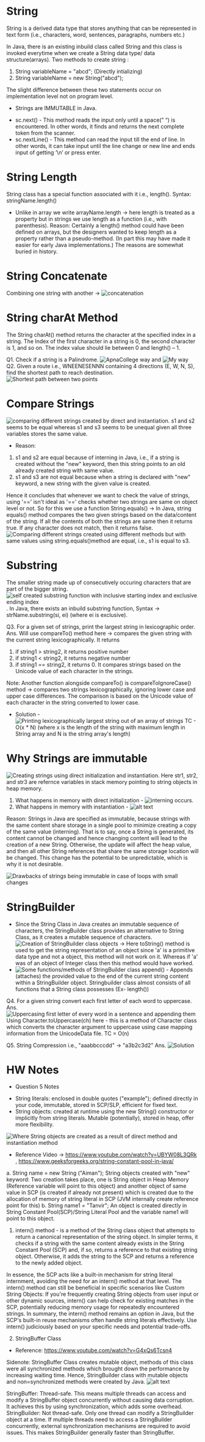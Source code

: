 # String

String is a derived data type that stores anything that can be represented in text form (i.e., characters, word, sentences, paragraphs, numbers etc.)

In Java, there is an existing inbuild class called String and this class is invoked everytime when we create a String data type/ data structure(arrays). Two methods to create string :

1. String variableName = "abcd"; (Directly intializing)
2. String variableName = new String("abcd");

The slight difference between these two statements occur on implementation level not on program level.

- Strings are IMMUTABLE in Java.

* sc.next() - This method reads the input only until a space(” “) is encountered. In other words, it finds and returns the next complete token from the scanner.
* sc.nextLine() - This method can read the input till the end of line. In other words, it can take input until the line change or new line and ends input of getting ‘\n’ or press enter.

# String Length

String class has a special function associated with it i.e., length(). Syntax: stringName.length()

- Unlike in array we write arrayName.length -> here length is treated as a property but in strings we use length as a function (i.e., with parenthesis). Reason: Certainly a length() method could have been defined on arrays, but the designers wanted to keep length as a property rather than a pseudo-method. (In part this may have made it easier for early Java implementations.) The reasons are somewhat buried in history.

# String Concatenate

Combining one string with another -> ![concatenation](stringsConcatenatex`.png)

# String charAt Method

The String charAt() method returns the character at the specified index in a string. The Index of the first character in a string is 0, the second character is 1, and so on. The index value should lie between 0 and length() – 1.

Q1. Check if a string is a Palindrome. ![ApnaCollege way](checkPalindrome.png) and ![My way](checkPalindrome1.png)
Q2. Given a route i.e., WNEENESENNN containing 4 directions (E, W, N, S), find the shortest path to reach destination. ![Shortest path between two points](shortestPath.png)

# Compare Strings

![comparing different strings created by direct and instantiation](compareStrings.png). s1 and s2 seems to be equal whereas s1 and s3 seems to be unequal given all three variables stores the same value.

- Reason:

1.  s1 and s2 are equal because of interning in Java, i.e., if a string is created without the "new" keyword, then this string points to an old already created string with same value.
2.  s1 and s3 are not equal because when a string is declared with "new" keyword, a new string with the given value is created.

Hence it concludes that whenever we want to check the value of strings, using '==' isn't ideal as '==' checks whether two strings are same on object level or not. So for this we use a function String.equals() -> In Java, string equals() method compares the two given strings based on the data/content of the string. If all the contents of both the strings are same then it returns true. If any character does not match, then it returns false. ![Comparing different strings created using different methods but with same values using string.equals()method are equal, i.e., s1 is equal to s3.](compareStrings1.png)

# Substring

The smaller string made up of consecutively occuring characters that are part of the bigger string. ![self created substring function with inclusive starting index and exclusive ending index](substringFunction.png). In Java, there exists an inbuild substring function, Syntax -> strName.substring(si, ei) (where ei is exclusive).

Q3. For a given set of strings, print the largest string in lexicographic order.
Ans. Will use compareTo() method here -> compares the given string with the current string lexicographically. It returns

1. if string1 > string2, it returns positive number
2. if string1 < string2, it returns negative number
3. if string1 == string2, it returns 0.
   It compares strings based on the Unicode value of each character in the strings.

Note: Another function alongside compareTo() is compareToIgnoreCase() method -> compares two strings lexicographically, ignoring lower case and upper case differences. The comparison is based on the Unicode value of each character in the string converted to lower case.

- Solution - ![Printing lexicographically largest string out of an array of strings](largestString.png)
  TC - O(x \* N) (where x is the length of the string with maximum length in String array and N is the string array's length)

# Why Strings are immutable

![Creating strings using direct initialization and instantiation](creatingStrings.png). Here str1, str2, and str3 are refernce variables in stack memory pointing to string objects in heap memory.

1. What happens in memory with direct initialization - ![interning occurs](createStringDI.png).
2. What happens in memory with instantiation - ![alt text](createStringIns.png)

Reason: Strings in Java are specified as immutable, because strings with the same content share storage in a single pool to minimize creating a copy of the same value (interning). That is to say, once a String is generated, its content cannot be changed and hence changing content will lead to the creation of a new String. Otherwise, the update will affect the heap value, and then all other String references that share the same storage location will be changed. This change has the potential to be unpredictable, which is why it is not desirable.

![Drawbacks of strings being immutable in case of loops with small changes](drawbacksString.png)

# StringBuilder

- Since the String Class in Java creates an immutable sequence of characters, the StringBuilder class provides an alternative to String Class, as it creates a mutable sequence of characters.
  ![Creation of StringBuilder class objects](stringBuilder.png) -> Here toString() method is used to get the string representation of an object since 'a' is a primitive data type and not a object, this method will not work on it. Whereas if 'a' was of an object of Integer class then this method would have worked.
- ![Some functions/methods of StringBuilder class](stringBuilder1.png)
  append() - Appends (attaches) the provided value to the end of the current string content within a StringBuilder object. Stringbuilder class almost consists of all functions that a String class possesses (Ex- length())

Q4. For a given string convert each first letter of each word to uppercase.
Ans. ![Uppercasing first letter of every word in a sentence and appending them](upperCasingFirstLetter.png)
Using Character.toUppercase(ch) here - this is a method of Character class which converts the character argument to uppercase using case mapping information from the UnicodeData file. TC = O(n)

Q5. String Compression i.e., "aaabbcccdd" -> "a3b2c3d2"
Ans. ![Solution](stringCompression.png)

# HW Notes

- Question 5 Notes

* String literals: enclosed in double quotes ("example"); defined directly in your code, immutable, stored in SCP/SLP, efficient for fixed text.
* String objects: created at runtime using the new String() constructor or implicitly from string literals. Mutable (potentially), stored in heap, offer more flexibility.

![Where String objects are created as a result of direct method and instantiation method](stringCreationExplained.png)

- Reference Video -> https://www.youtube.com/watch?v=UBYW08L3QRk , https://www.geeksforgeeks.org/string-constant-pool-in-java/

a. String name = new String ("Aiman");
String objects created with "new" keyword: Two creation takes place, one is String object in Heap Memory (Reference variable will point to this object) and another object of same value in SCP (is created if already not present) which is created due to the allocation of memory of string literal in SCP (JVM internally create reference point for this)
b. String name1 = "Tanvir";
An object is created directly in String Constant Pool(SCP)/String Literal Pool and the variable name1 will point to this object.

1. intern() method - is a method of the String class object that attempts to return a canonical representation of the string object. In simpler terms, it checks if a string with the same content already exists in the String Constant Pool (SCP) and, if so, returns a reference to that existing string object. Otherwise, it adds the string to the SCP and returns a reference to the newly added object.

In essence, the SCP acts like a built-in mechanism for string literal internment, avoiding the need for an intern() method at that level. The intern() method can still be beneficial in specific scenarios like Custom String Objects: If you're frequently creating String objects from user input or other dynamic sources, intern() can help check for existing matches in the SCP, potentially reducing memory usage for repeatedly encountered strings. In summary, the intern() method remains an option in Java, but the SCP's built-in reuse mechanisms often handle string literals effectively. Use intern() judiciously based on your specific needs and potential trade-offs.

2. StringBuffer Class

- Reference: https://www.youtube.com/watch?v=G4xQs6Tcsn4

Sidenote: StringBuffer Class creates mutable object, methods of this class were all synchronized methods which brought down the performance by increasing waiting time. Hence, StringBuilder class with mutable objects and non=synchronized methods were created by Java. ![alt text](comparisonChart.png)

StringBuffer: Thread-safe. This means multiple threads can access and modify a StringBuffer object concurrently without causing data corruption. It achieves this by using synchronization, which adds some overhead.
StringBuilder: Not thread-safe. Only one thread can modify a StringBuilder object at a time. If multiple threads need to access a StringBuilder concurrently, external synchronization mechanisms are required to avoid issues. This makes StringBuilder generally faster than StringBuffer.
